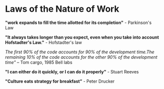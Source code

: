 # Laws of the Nature of Work

**"work expands to fill the time allotted for its completion"** - Parkinson's Law

**"It always takes longer than you expect, even when you take into account Hofstadter's Law."** - Hofstadter's law

_The first 90% of the code accounts for 90% of the development time.The remaining 10% of the code accounts for the other 90% of the development time"_ – Tom cargo, 1985 Bell labs

**"I can either do it quickly, or I can do it properly"** - Stuart Reeves 

**"Culture eats strategy for breakfast”** - Peter Drucker
